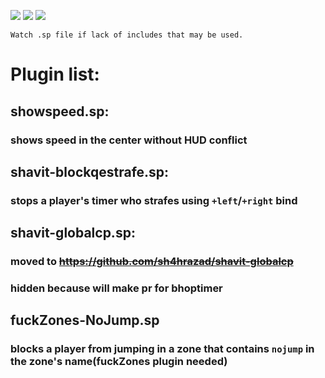 ![](https://img.shields.io/github/license/sh4hrazad/bhoptimer-some-weird-stuff?style=flat-square) ![](https://img.shields.io/badge/neko%20fl4n-included-ff6a6a?style=flat-square) ![](https://img.shields.io/badge/neko%20brz-included-6aa6ff?style=flat-square)

    Watch .sp file if lack of includes that may be used.
# Plugin list:
## showspeed.sp:
### shows speed in the center without HUD conflict
## shavit-blockqestrafe.sp:
### stops a player's timer who strafes using `+left`/`+right` bind
## shavit-globalcp.sp:
### moved to <del>https://github.com/sh4hrazad/shavit-globalcp</del>
### hidden because will make pr for bhoptimer
## fuckZones-NoJump.sp
### blocks a player from jumping in a zone that contains `nojump` in the zone's name(fuckZones plugin needed)
